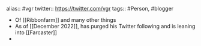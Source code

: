---
---

alias:: #vgr
twitter:: https://twitter.com/vgr
tags:: #Person, #blogger

- Of [[Ribbonfarm]] and many other things
- As of [[December 2022]], has purged his Twitter following and is leaning into [[Farcaster]]
-